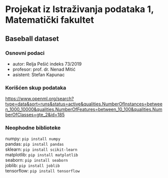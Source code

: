 # Projekat iz Istraživanja podataka 1, Matematički fakultet
## Baseball dataset

### Osnovni podaci
  - autor: Relja Pešić indeks 73/2019
  - profesor: prof. dr. Nenad Mitić
  - asistent: Stefan Kapunac

### Korišćen skup podataka
https://www.openml.org/search?type=data&sort=runs&status=active&qualities.NumberOfInstances=between_1000_10000&qualities.NumberOfFeatures=between_10_100&qualities.NumberOfClasses=gte_2&id=185
### Neophodne biblioteke
numpy: `pip install numpy` <br>
pandas: `pip install pandas`<br>
sklearn: `pip install scikit-learn`<br>
matplotlib: `pip install matplotlib`<br>
seaborn: `pip install seaborn`<br>
joblib: `pip install joblib`<br>
tensorflow: `pip install tensorflow`<br>
